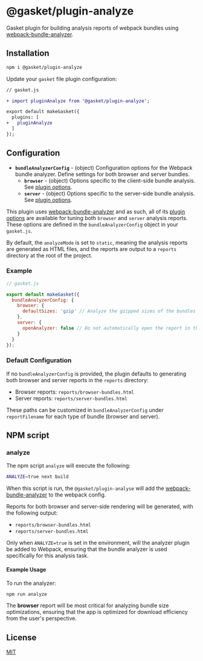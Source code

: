 # @gasket/plugin-analyze

Gasket plugin for building analysis reports of webpack bundles using
[webpack-bundle-analyzer].

## Installation

```bash
npm i @gasket/plugin-analyze
```

Update your `gasket` file plugin configuration:

```diff
// gasket.js

+ import pluginAnalyze from '@gasket/plugin-analyze';

export default makeGasket({
  plugins: [
+   pluginAnalyze
  ]
});
```

## Configuration

- **`bundleAnalyzerConfig`** - (object) Configuration options for the Webpack
  bundle analyzer. Define settings for both browser and server bundles.
  - **`browser`** - (object) Options specific to the client-side bundle
    analysis. See [plugin options].
  - **`server`** - (object) Options specific to the server-side bundle analysis.
    See [plugin options].

This plugin uses [webpack-bundle-analyzer] and as such, all of its [plugin
options] are available for tuning both `browser` and `server` analysis reports.
These options are defined in the `bundleAnalyzerConfig` object in your
`gasket.js`.

By default, the `analyzeMode` is set to `static`, meaning the analysis reports
are generated as HTML files, and the reports are output to a `reports` directory
at the root of the project.

### Example

```js
// gasket.js

export default makeGasket({
  bundleAnalyzerConfig: {
    browser: {
      defaultSizes: 'gzip' // Analyze the gzipped sizes of the bundles
    },
    server: {
      openAnalyzer: false // Do not automatically open the report in the browser
    }
  }
});
```

### Default Configuration

If no `bundleAnalyzerConfig` is provided, the plugin defaults to generating both
browser and server reports in the `reports` directory:

- Browser reports: `reports/browser-bundles.html`
- Server reports: `reports/server-bundles.html`

These paths can be customized in `bundleAnalyzerConfig` under `reportFilename`
for each type of bundle (browser and server).

## NPM script

### analyze

The npm script `analyze` will execute the following:

```bash
ANALYZE=true next build
```

When this script is run, the `@gasket/plugin-analyse` will add the
[webpack-bundle-analyzer] to the webpack config.

Reports for both browser and server-side rendering will be generated, with the
following output:

- `reports/browser-bundles.html`
- `reports/server-bundles.html`

Only when `ANALYZE=true` is set in the environment, will the analyzer plugin be
added to Webpack, ensuring that the bundle analyzer is used specifically for
this analysis task.

#### Example Usage

To run the analyzer:

```bash
npm run analyze
```

The **browser** report will be most critical for analyzing bundle size
optimizations, ensuring that the app is optimized for download efficiency from
the user's perspective.

## License

[MIT](./LICENSE.md)

<!-- LINKS -->

[webpack-bundle-analyzer]:https://github.com/webpack-contrib/webpack-bundle-analyzer
[plugin
    options]:https://github.com/webpack-contrib/webpack-bundle-analyzer#options-for-plugin
